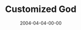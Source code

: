 ---
layout: message
category: message
series: "The New New Thing"
title: "Customized God"
date: 2004-04-04-00-00
message_id: 177
audio: "http://s3.amazonaws.com/crossroads-media/message/audio/TNNT_03_04-04-04_Customized_God.mp3"
audio-duration: "38:12"
explicit: false
---